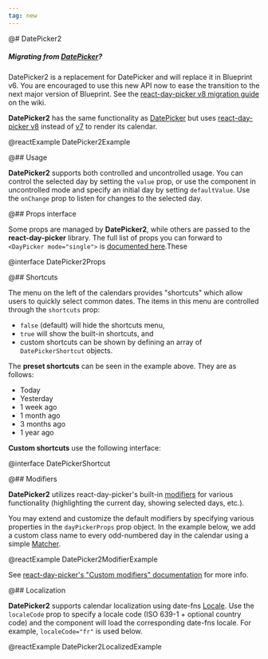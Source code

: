 ```yaml
---
tag: new
---
```


@# DatePicker2

<div class="@ns-callout @ns-intent-primary @ns-icon-info-sign">
    <h5 class="@ns-heading">

Migrating from [DatePicker](#datetime/datepicker)?

</h5>

DatePicker2 is a replacement for DatePicker and will replace it in Blueprint v6.
You are encouraged to use this new API now to ease the transition to the next major version of Blueprint.
See the [react-day-picker v8 migration guide](https://github.com/palantir/blueprint/wiki/react-day-picker-8-migration)
on the wiki.

</div>

__DatePicker2__ has the same functionality as [DatePicker](#datetime/datepicker) but uses
[react-day-picker v8](https://react-day-picker.js.org/) instead of [v7](https://react-day-picker-v7.netlify.app/)
to render its calendar.

@reactExample DatePicker2Example

@## Usage

__DatePicker2__ supports both controlled and uncontrolled usage. You can control the selected day by setting the `value`
prop, or use the component in uncontrolled mode and specify an initial day by setting `defaultValue`. Use the `onChange`
prop to listen for changes to the selected day.

@## Props interface

Some props are managed by __DatePicker2__, while others are passed to the __react-day-picker__ library.
The full list of props you can forward to `<DayPicker mode="single">` is
[documented here](https://react-day-picker.js.org/api/interfaces/DayPickerSingleProps).These

@interface DatePicker2Props

@## Shortcuts

The menu on the left of the calendars provides "shortcuts" which allow users to
quickly select common dates. The items in this menu are controlled through
the `shortcuts` prop:

-   `false` (default) will hide the shortcuts menu,
-   `true` will show the built-in shortcuts, and
-   custom shortcuts can be shown by defining an array of `DatePickerShortcut` objects.

The **preset shortcuts** can be seen in the example above. They are as follows:

-   Today
-   Yesterday
-   1 week ago
-   1 month ago
-   3 months ago
-   1 year ago

**Custom shortcuts** use the following interface:

@interface DatePickerShortcut

@## Modifiers

__DatePicker2__ utilizes react-day-picker's built-in [modifiers](https://react-day-picker.js.org/basics/modifiers) for
various functionality (highlighting the current day, showing selected days, etc.).

You may extend and customize the default modifiers by specifying various properties in the `dayPickerProps` prop object.
In the example below, we add a custom class name to every odd-numbered day in the calendar using a simple
[Matcher](https://react-day-picker.js.org/api/types/matcher).

@reactExample DatePicker2ModifierExample

See [react-day-picker's "Custom modifiers" documentation](https://react-day-picker.js.org/basics/modifiers#custom-modifiers)
for more info.

@## Localization

__DatePicker2__ supports calendar localization using date-fns [Locale](https://date-fns.org/docs/Locale).
Use the `localeCode` prop to specify a locale code (ISO 639-1 + optional country code) and the component will
load the corresponding date-fns locale. For example, `localeCode="fr"` is used below.

@reactExample DatePicker2LocalizedExample
